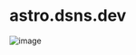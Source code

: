 # astro.dsns.dev
![image](https://github.com/user-attachments/assets/564ef7a8-44fc-4ca2-a7e9-8258266fa687)
